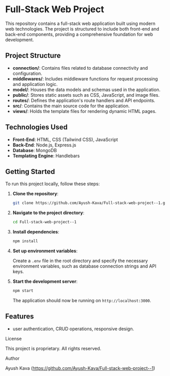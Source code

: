 # Full-Stack Web Project

This repository contains a full-stack web application built using modern web technologies. The project is structured to include both front-end and back-end components, providing a comprehensive foundation for web development.

## Project Structure

- **connection/**: Contains files related to database connectivity and configuration.
- **middlewares/**: Includes middleware functions for request processing and application logic.
- **model/**: Houses the data models and schemas used in the application.
- **public/**: Stores static assets such as CSS, JavaScript, and image files.
- **routes/**: Defines the application's route handlers and API endpoints.
- **src/**: Contains the main source code for the application.
- **views/**: Holds the template files for rendering dynamic HTML pages.

## Technologies Used

- **Front-End**: HTML, CSS (Tailwind CSS), JavaScript
- **Back-End**: Node.js, Express.js
- **Database**: MongoDB
- **Templating Engine**: Handlebars

## Getting Started

To run this project locally, follow these steps:

1. **Clone the repository**:

   ```bash
   git clone https://github.com/Ayush-Kava/Full-stack-web-project--1.git
   ```

2. **Navigate to the project directory**:

   ```bash
   cd Full-stack-web-project--1
   ```

3. **Install dependencies**:

   ```bash
   npm install
   ```

4. **Set up environment variables**:

   Create a `.env` file in the root directory and specify the necessary environment variables, such as database connection strings and API keys.

5. **Start the development server**:

   ```bash
   npm start
   ```

   The application should now be running on `http://localhost:3000`.

## Features

- user authentication, CRUD operations, responsive design.

License

This project is proprietary. All rights reserved.

Author

Ayush Kava (https://github.com/Ayush-Kava/Full-stack-web-project--1)


